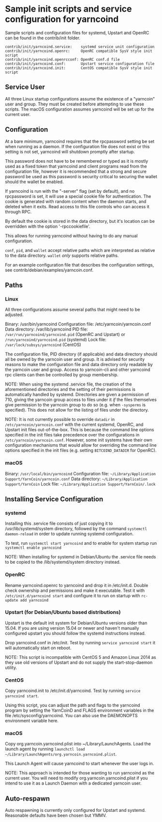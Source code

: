 Sample init scripts and service configuration for yarncoind
==========================================================

Sample scripts and configuration files for systemd, Upstart and OpenRC
can be found in the contrib/init folder.

    contrib/init/yarncoind.service:    systemd service unit configuration
    contrib/init/yarncoind.openrc:     OpenRC compatible SysV style init script
    contrib/init/yarncoind.openrcconf: OpenRC conf.d file
    contrib/init/yarncoind.conf:       Upstart service configuration file
    contrib/init/yarncoind.init:       CentOS compatible SysV style init script

Service User
---------------------------------

All three Linux startup configurations assume the existence of a "yarncoin" user
and group.  They must be created before attempting to use these scripts.
The macOS configuration assumes yarncoind will be set up for the current user.

Configuration
---------------------------------

At a bare minimum, yarncoind requires that the rpcpassword setting be set
when running as a daemon.  If the configuration file does not exist or this
setting is not set, yarncoind will shutdown promptly after startup.

This password does not have to be remembered or typed as it is mostly used
as a fixed token that yarncoind and client programs read from the configuration
file, however it is recommended that a strong and secure password be used
as this password is security critical to securing the wallet should the
wallet be enabled.

If yarncoind is run with the "-server" flag (set by default), and no rpcpassword is set,
it will use a special cookie file for authentication. The cookie is generated with random
content when the daemon starts, and deleted when it exits. Read access to this file
controls who can access it through RPC.

By default the cookie is stored in the data directory, but it's location can be overridden
with the option '-rpccookiefile'.

This allows for running yarncoind without having to do any manual configuration.

`conf`, `pid`, and `wallet` accept relative paths which are interpreted as
relative to the data directory. `wallet` *only* supports relative paths.

For an example configuration file that describes the configuration settings,
see contrib/debian/examples/yarncoin.conf.

Paths
---------------------------------

### Linux

All three configurations assume several paths that might need to be adjusted.

Binary:              /usr/bin/yarncoind
Configuration file:  /etc/yarncoin/yarncoin.conf
Data directory:      /var/lib/yarncoind
PID file:            `/var/run/yarncoind/yarncoind.pid` (OpenRC and Upstart) or `/run/yarncoind/yarncoind.pid` (systemd)
Lock file:           `/var/lock/subsys/yarncoind` (CentOS)

The configuration file, PID directory (if applicable) and data directory
should all be owned by the yarncoin user and group.  It is advised for security
reasons to make the configuration file and data directory only readable by the
yarncoin user and group.  Access to yarncoin-cli and other yarncoind rpc clients
can then be controlled by group membership.

NOTE: When using the systemd .service file, the creation of the aforementioned
directories and the setting of their permissions is automatically handled by
systemd. Directories are given a permission of 710, giving the yarncoin group
access to files under it _if_ the files themselves give permission to the
yarncoin group to do so (e.g. when `-sysperms` is specified). This does not allow
for the listing of files under the directory.

NOTE: It is not currently possible to override `datadir` in
`/etc/yarncoin/yarncoin.conf` with the current systemd, OpenRC, and Upstart init
files out-of-the-box. This is because the command line options specified in the
init files take precedence over the configurations in
`/etc/yarncoin/yarncoin.conf`. However, some init systems have their own
configuration mechanisms that would allow for overriding the command line
options specified in the init files (e.g. setting `BITCOIND_DATADIR` for
OpenRC).

### macOS

Binary:              `/usr/local/bin/yarncoind`
Configuration file:  `~/Library/Application Support/YarnCoin/yarncoin.conf`
Data directory:      `~/Library/Application Support/YarnCoin`
Lock file:           `~/Library/Application Support/YarnCoin/.lock`

Installing Service Configuration
-----------------------------------

### systemd

Installing this .service file consists of just copying it to
/usr/lib/systemd/system directory, followed by the command
`systemctl daemon-reload` in order to update running systemd configuration.

To test, run `systemctl start yarncoind` and to enable for system startup run
`systemctl enable yarncoind`

NOTE: When installing for systemd in Debian/Ubuntu the .service file needs to be copied to the /lib/systemd/system directory instead.

### OpenRC

Rename yarncoind.openrc to yarncoind and drop it in /etc/init.d.  Double
check ownership and permissions and make it executable.  Test it with
`/etc/init.d/yarncoind start` and configure it to run on startup with
`rc-update add yarncoind`

### Upstart (for Debian/Ubuntu based distributions)

Upstart is the default init system for Debian/Ubuntu versions older than 15.04. If you are using version 15.04 or newer and haven't manually configured upstart you should follow the systemd instructions instead.

Drop yarncoind.conf in /etc/init.  Test by running `service yarncoind start`
it will automatically start on reboot.

NOTE: This script is incompatible with CentOS 5 and Amazon Linux 2014 as they
use old versions of Upstart and do not supply the start-stop-daemon utility.

### CentOS

Copy yarncoind.init to /etc/init.d/yarncoind. Test by running `service yarncoind start`.

Using this script, you can adjust the path and flags to the yarncoind program by
setting the YarnCoinD and FLAGS environment variables in the file
/etc/sysconfig/yarncoind. You can also use the DAEMONOPTS environment variable here.

### macOS

Copy org.yarncoin.yarncoind.plist into ~/Library/LaunchAgents. Load the launch agent by
running `launchctl load ~/Library/LaunchAgents/org.yarncoin.yarncoind.plist`.

This Launch Agent will cause yarncoind to start whenever the user logs in.

NOTE: This approach is intended for those wanting to run yarncoind as the current user.
You will need to modify org.yarncoin.yarncoind.plist if you intend to use it as a
Launch Daemon with a dedicated yarncoin user.

Auto-respawn
-----------------------------------

Auto respawning is currently only configured for Upstart and systemd.
Reasonable defaults have been chosen but YMMV.
